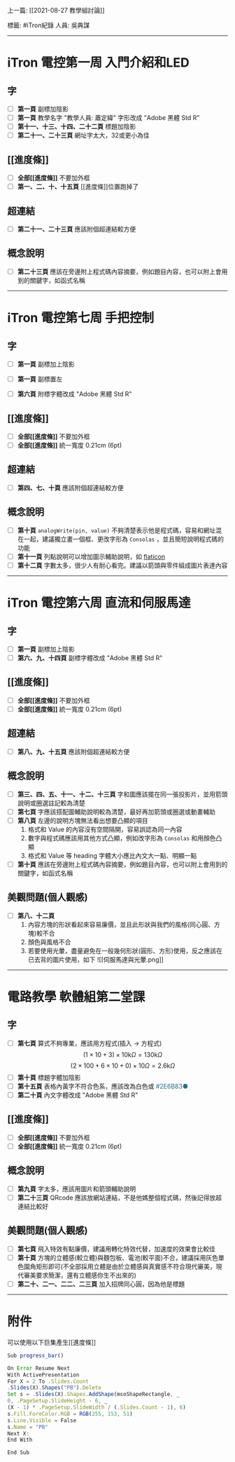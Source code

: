 上一篇: [[2021-08-27 教學組討論]]

標籤: #iTron紀錄 
人員: 吳典謀

---

# iTron 電控第一周 入門介紹和LED

## 字

- [ ] **第一頁** 副標加陰影
- [ ] **第一頁** 教學名字 "教學人員: 蕭定緯" 字形改成 "Adobe 黑體 Std R"
- [ ] **第十一、十三、十四、二十二頁** 標題加陰影
- [ ] **第二十一、二十三頁** 網址字太大，32或更小為佳

## [[進度條]]

- [ ] **全部[[進度條]]** 不要加外框
- [ ] **第一、二、十、十五頁** [[進度條]]位置跑掉了

## 超連結
- [ ] **第二十一、二十三頁** 應該附個超連結較方便

## 概念說明

- [ ] **第二十三頁** 應該在旁邊附上程式碼內容摘要，例如題目內容，也可以附上會用到的關鍵字，如函式名稱

---

# iTron 電控第七周 手把控制

## 字

- [ ] **第一頁** 副標加上陰影
- [ ] **第一頁** 副標置左
- [ ] **第六頁** 附標字體改成 "Adobe 黑體 Std R"


## [[進度條]]

- [ ] **全部[[進度條]]** 不要加外框
- [ ] **全部[[進度條]]** 統一寬度 0.21cm (6pt)

## 超連結

- [ ] **第四、七、十頁** 應該附個超連結較方便

## 概念說明

- [ ] **第十頁** `analogWrite(pin, value)` 不夠清楚表示他是程式碼，容易和網址混在一起，建議獨立畫一個框、更改字形為 `Consolas` ，並且簡短說明程式碼的功能
- [ ] **第十一頁** 列點說明可以增加圖示輔助說明，如 [flaticon](https://www.flaticon.com/)
- [ ] **第十二頁** 字數太多，很少人有耐心看完。建議以箭頭與零件組成圖片表達內容

---

# iTron 電控第六周 直流和伺服馬達

## 字

- [ ] **第一頁** 副標加上陰影
- [ ] **第六、九、十四頁** 副標字體改成 "Adobe 黑體 Std R"

## [[進度條]]

- [ ] **全部[[進度條]]** 不要加外框
- [ ] **全部[[進度條]]** 統一寬度 0.21cm (6pt)

## 超連結

- [ ] **第八、九、十五頁** 應該附個超連結較方便

## 概念說明

- [ ] **第三、四、五、十一、十二、十三頁** 字和圖應該擺在同一張投影片，並用箭頭說明或圈選註記較為清楚
- [ ] **第七頁** 字應該搭配圖輔助說明較為清楚，最好再加箭頭或圈選或動畫輔助
- [ ] **第八頁** 左邊的說明方塊無法看出想要凸顯的項目
  1. 格式和 Value 的內容沒有空間隔開，容易誤認為同一內容
  2. 數字與程式碼應該用其他方式凸顯，例如改字形為 `Consolas` 和用顏色凸顯
  3. 格式和 Value 等 heading 字體大小應比內文大一點、明顯一點
- [ ] **第十頁** 應該在旁邊附上程式碼內容摘要，例如題目內容，也可以附上會用到的關鍵字，如函式名稱

## 美觀問題(個人觀感)

- [ ] **第八、十二頁** 
  1. 內容方塊的形狀看起來容易廉價，並且此形狀與我們的風格(同心圓、方塊)較不合
  2. 顏色與風格不合
  3. 若要使用光暈，盡量避免在一般幾何形狀(圓形、方形)使用，反之應該在已去背的圖片使用，如下
  ![[伺服馬達與光暈.png]]

---

# 電路教學 軟體組第二堂課

## 字

- [ ] **第七頁** 算式不夠專業，應該用方程式(插入 -> 方程式)
$$(1 \times 10 + 3) \times 10 \text{k}\Omega = 130 \text{k}\Omega$$
$$(2 \times 100 + 6 \times 10 + 0) \times 10 \Omega = 2.6 \text{k}\Omega$$
- [ ] **第十頁** 標題字體加陰影
- [ ] **第十五頁** 表格內黃字不符合色系，應該改為白色或 <font  color=#2E6B83>\#2E6B83●</font>
- [ ] **第二十頁** 內文字體改成 "Adobe 黑體 Std R"

## [[進度條]]

- [ ] **全部[[進度條]]** 不要加外框
- [ ] **全部[[進度條]]** 統一寬度 0.21cm (6pt)

## 概念說明

- [ ] **第九頁** 字太多，應該用圖片和箭頭輔助說明
- [ ] **第二十三頁** QRcode 應該放網站連結，不是他媽整個程式碼，然後記得放超連結比較好

## 美觀問題(個人觀感)

- [ ] **第七頁** 飛入特效有點廉價，建議用轉化特效代替，加速度的效果會比較佳
- [ ] **第十頁** 方塊的立體感(較立體)與麵包板、電池(較平面)不合，建議採用灰色單色園角矩形即可(不全部採用立體是由於立體感與真實感不符合現代審美，現代審美要求簡潔，還有立體感你生不出來的)
- [ ] **第二十、二一、二二、二三頁** 加入招牌同心圓，因為他是標題

---

# 附件

可以使用以下巨集產生[[進度條]]
```js
Sub progress_bar()

On Error Resume Next
With ActivePresentation
For X = 2 To .Slides.Count
.Slides(X).Shapes("PB").Delete
Set s = .Slides(X).Shapes.AddShape(msoShapeRectangle, _
0, .PageSetup.SlideHeight - 6, _
(X - 1) * .PageSetup.SlideWidth / (.Slides.Count - 1), 6)
s.Fill.ForeColor.RGB = RGB(255, 153, 51)
s.Line.Visible = False
s.Name = "PB"
Next X:
End With

End Sub
```